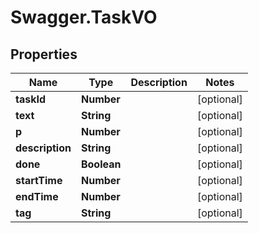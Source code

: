 # Swagger.TaskVO

## Properties

Name | Type | Description | Notes
------------ | ------------- | ------------- | -------------
**taskId** | **Number** |  | [optional] 
**text** | **String** |  | [optional] 
**p** | **Number** |  | [optional] 
**description** | **String** |  | [optional] 
**done** | **Boolean** |  | [optional] 
**startTime** | **Number** |  | [optional] 
**endTime** | **Number** |  | [optional] 
**tag** | **String** |  | [optional] 


